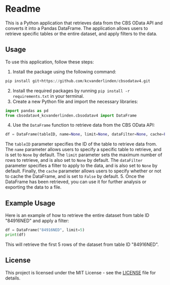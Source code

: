 # Readme

This is a Python application that retrieves data from the CBS OData API and converts it into a Pandas DataFrame. The application allows users to retrieve specific tables or the entire dataset, and apply filters to the data.

## Usage
To use this application, follow these steps:
1. Install the package using the following command:
```python
pip install git+https://github.com/kcvanderlinden/cbsodatav4.git
```
2. Install the required packages by running `pip install -r requirements.txt` in your terminal.
3. Create a new Python file and import the necessary libraries:
```python
import pandas as pd
from cbsodatav4_kcvanderlinden.cbsodatav4 import DataFrame
```
4. Use the `DataFrame` function to retrieve data from the CBS OData API:
```python
df = DataFrame(tableID, name=None, limit=None, dataFilter=None, cache=False)
```
The `tableID` parameter specifies the ID of the table to retrieve data from. The `name` parameter allows users to specify a specific table to retrieve, and is set to `None` by default. The `limit` parameter sets the maximum number of rows to retrieve, and is also set to `None` by default. The `dataFilter` parameter specifies a filter to apply to the data, and is also set to `None` by default. Finally, the `cache` parameter allows users to specify whether or not to cache the DataFrame, and is set to `False` by default.
5. Once the DataFrame has been retrieved, you can use it for further analysis or exporting the data to a file.

## Example Usage
Here is an example of how to retrieve the entire dataset from table ID "84916NED" and apply a filter:
```python
df = DataFrame("84916NED", limit=5)
print(df)
```
This will retrieve the first 5 rows of the dataset from table ID "84916NED".

## License
This project is licensed under the MIT License - see the [LICENSE](https://github.com/[USERNAME]/[REPO_NAME]/blob/master/LICENSE) file for details.
